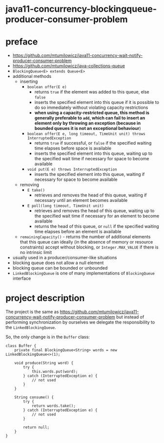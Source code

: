 # java11-concurrency-blockingqueue-producer-consumer-problem

# preface
* https://github.com/mtumilowicz/java11-concurrency-wait-notify-producer-consumer-problem
* https://github.com/mtumilowicz/java-collections-queue
* `BlockingQueue<E> extends Queue<E>`
* additional methods
    * inserting
        * `boolean offer(E e)`
            * returns `true` if the element was added to this queue, else `false`
            * inserts the specified element into this queue if it is possible to do
              so immediately without violating capacity restrictions
            * **when using a capacity-restricted queue, this method is generally preferable 
            to `add`, which can fail to insert an element only by throwing an exception (because in
            bounded queues it is not an exceptional behaviour**)
        * `boolean offer(E e, long timeout, TimeUnit unit) throws InterruptedException`
            * returns `true` if successful, or `false` if
              the specified waiting time elapses before space is available
            * inserts the specified element into this queue, waiting up to the
              specified wait time if necessary for space to become available
        * `void put(E e) throws InterruptedException`
            * inserts the specified element into this queue, waiting if necessary for space to become available
    * removing
        * `E take()`
            * retrieves and removes the head of this queue, waiting if necessary until an element becomes available
        * `E poll(long timeout, TimeUnit unit)`
            * retrieves and removes the head of this queue, waiting up to the
              specified wait time if necessary for an element to become available
            * returns the head of this queue, or `null` if the specified waiting time elapses 
              before an element is available
    * `remainingCapacity()` - returns the number of additional elements that this queue can ideally
       (in the absence of memory or resource constraints) accept without
        blocking, or `Integer.MAX_VALUE` if there is no intrinsic limit
* usually used in a producer/consumer-like situations
* blocking queue does not allow a null element
* blocking queue can be bounded or unbounded
* `LinkedBlockingQueue` is one of many implementations of `BlockingQueue` interface

# project description
The project is the same as https://github.com/mtumilowicz/java11-concurrency-wait-notify-producer-consumer-problem
but instead of performing synchronization by ourselves we delegate the responsibility to the `LinkedBlockingQueue`.

So, the only change is in the `Buffer` class:
```
class Buffer {
    private final BlockingQueue<String> words = new LinkedBlockingQueue<>(1);

    void produce(String word) {
        try {
            this.words.put(word);
        } catch (InterruptedException e) {
            // not used
        }
    }

    String consume() {
        try {
            return words.take();
        } catch (InterruptedException e) {
            // not used
        }
        
        return null;
    }
}
```